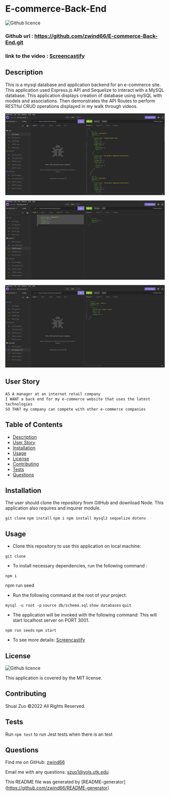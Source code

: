 # E-commerce-Back-End

![Github licence](http://img.shields.io/badge/license-MIT-blue.svg)


### Github url : <https://github.com/zwind66/E-commerce-Back-End.git>

### link to the video : [Screencastify](https://drive.google.com/file/d/1oi_GxWCvfIKpnQhdlFq5aZu1uVsNShr3/view)

## Description

This is a mysql database and application backend for an e-commerce site. This application used Express.js API and Sequelize to interact with a MySQL database. This application displays creation of database using mySQL with models and associations. Then demonstrates the API Routes to perform RESTful CRUD operations displayed in my walk through videos.

![Img for the application](/assets/1.png)

![Img for the application](/assets/2.png)

![Img for the application](/assets/3.png)

## User Story

    AS A manager at an internet retail company
    I WANT a back end for my e-commerce website that uses the latest technologies
    SO THAT my company can compete with other e-commerce companies

## Table of Contents

- [Description](#description)
- [User Story](#user-story)
- [Installation](#installation)
- [Usage](#usage)
- [License](#license)
- [Contributing](#contributing)
- [Tests](#tests)
- [Questions](#questions)


## Installation

The user should clone the repository from GitHub and download Node. This application also requires  and inquirer module.

`git clone`   `npm install`   `npm i npm install mysql2 sequelize dotenv`

## Usage

* Clone this repository to use this application on local machine:

`git clone`

* To install necessary dependencies, run the following command :

`npm i`

npm run seed

* Run the following command at the root of your project:

`mysql -u root -p` `source db/schema.sql` `show databases` `quit`

* The application will be invoked with the following command: This will start localhost server on PORT 3001.


`npm run seeds`  `npm start`

* To see more details: [Screencastify](https://drive.google.com/file/d/1oi_GxWCvfIKpnQhdlFq5aZu1uVsNShr3/view)


## License

![Github licence](http://img.shields.io/badge/license-MIT-blue.svg)

This application is covered by the MIT license.

## Contributing

Shuai Zuo ©2022 All Rights Reserved.

## Tests

Run `npm test` to run Jest tests when there is an test

## Questions

Find me on GitHub: [zwind66](https://github.com/zwind66)

Email me with any questions: szuo1@vols.utk.edu

This README file was generated by [README-generator](<https://github.com/zwind66/README-generator>）
